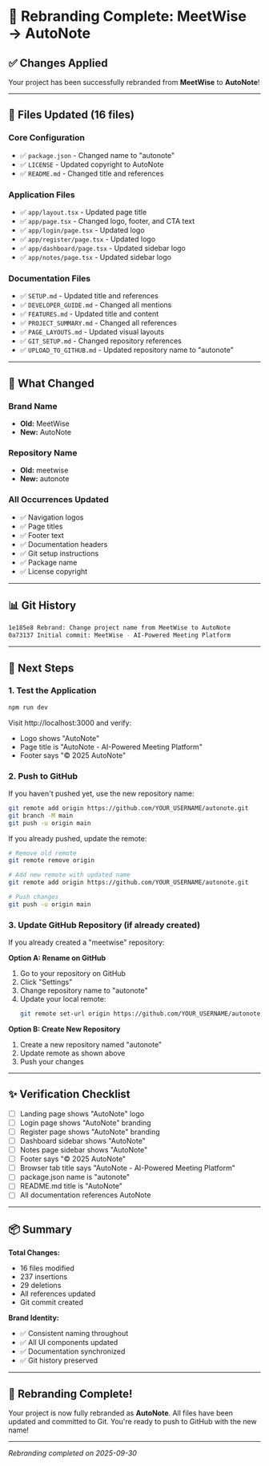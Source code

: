 # 🎨 Rebranding Complete: MeetWise → AutoNote

## ✅ Changes Applied

Your project has been successfully rebranded from **MeetWise** to **AutoNote**!

---

## 📝 Files Updated (16 files)

### Core Configuration
- ✅ `package.json` - Changed name to "autonote"
- ✅ `LICENSE` - Updated copyright to AutoNote
- ✅ `README.md` - Changed title and references

### Application Files
- ✅ `app/layout.tsx` - Updated page title
- ✅ `app/page.tsx` - Changed logo, footer, and CTA text
- ✅ `app/login/page.tsx` - Updated logo
- ✅ `app/register/page.tsx` - Updated logo
- ✅ `app/dashboard/page.tsx` - Updated sidebar logo
- ✅ `app/notes/page.tsx` - Updated sidebar logo

### Documentation Files
- ✅ `SETUP.md` - Updated title and references
- ✅ `DEVELOPER_GUIDE.md` - Changed all mentions
- ✅ `FEATURES.md` - Updated title and content
- ✅ `PROJECT_SUMMARY.md` - Changed all references
- ✅ `PAGE_LAYOUTS.md` - Updated visual layouts
- ✅ `GIT_SETUP.md` - Changed repository references
- ✅ `UPLOAD_TO_GITHUB.md` - Updated repository name to "autonote"

---

## 🎯 What Changed

### Brand Name
- **Old:** MeetWise
- **New:** AutoNote

### Repository Name
- **Old:** meetwise
- **New:** autonote

### All Occurrences Updated
- ✅ Navigation logos
- ✅ Page titles
- ✅ Footer text
- ✅ Documentation headers
- ✅ Git setup instructions
- ✅ Package name
- ✅ License copyright

---

## 📊 Git History

```bash
1e185e8 Rebrand: Change project name from MeetWise to AutoNote
0a73137 Initial commit: MeetWise - AI-Powered Meeting Platform
```

---

## 🚀 Next Steps

### 1. Test the Application
```bash
npm run dev
```
Visit http://localhost:3000 and verify:
- Logo shows "AutoNote"
- Page title is "AutoNote - AI-Powered Meeting Platform"
- Footer says "© 2025 AutoNote"

### 2. Push to GitHub
If you haven't pushed yet, use the new repository name:

```bash
git remote add origin https://github.com/YOUR_USERNAME/autonote.git
git branch -M main
git push -u origin main
```

If you already pushed, update the remote:
```bash
# Remove old remote
git remote remove origin

# Add new remote with updated name
git remote add origin https://github.com/YOUR_USERNAME/autonote.git

# Push changes
git push -u origin main
```

### 3. Update GitHub Repository (if already created)
If you already created a "meetwise" repository:

**Option A: Rename on GitHub**
1. Go to your repository on GitHub
2. Click "Settings"
3. Change repository name to "autonote"
4. Update your local remote:
   ```bash
   git remote set-url origin https://github.com/YOUR_USERNAME/autonote.git
   ```

**Option B: Create New Repository**
1. Create a new repository named "autonote"
2. Update remote as shown above
3. Push your changes

---

## ✨ Verification Checklist

- [ ] Landing page shows "AutoNote" logo
- [ ] Login page shows "AutoNote" branding
- [ ] Register page shows "AutoNote" branding
- [ ] Dashboard sidebar shows "AutoNote"
- [ ] Notes page sidebar shows "AutoNote"
- [ ] Footer says "© 2025 AutoNote"
- [ ] Browser tab title says "AutoNote - AI-Powered Meeting Platform"
- [ ] package.json name is "autonote"
- [ ] README.md title is "AutoNote"
- [ ] All documentation references AutoNote

---

## 📦 Summary

**Total Changes:**
- 16 files modified
- 237 insertions
- 29 deletions
- All references updated
- Git commit created

**Brand Identity:**
- ✅ Consistent naming throughout
- ✅ All UI components updated
- ✅ Documentation synchronized
- ✅ Git history preserved

---

## 🎉 Rebranding Complete!

Your project is now fully rebranded as **AutoNote**. All files have been updated and committed to Git. You're ready to push to GitHub with the new name!

---

*Rebranding completed on 2025-09-30*
